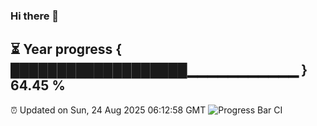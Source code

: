 ### Hi there 👋
⏳ Year progress { ███████████████████▁▁▁▁▁▁▁▁▁▁▁ } 64.45 %
---
⏰ Updated on Sun, 24 Aug 2025 06:12:58 GMT
![Progress Bar CI](https://github.com/Moyi321/Moyi321/workflows/Progress%20Bar%20CI/badge.svg)
